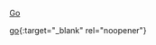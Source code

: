 <a href="http://stackoverflow.com" target="_blank">Go</a>


[go](http://stackoverflow.com){:target="_blank" rel="noopener"}
